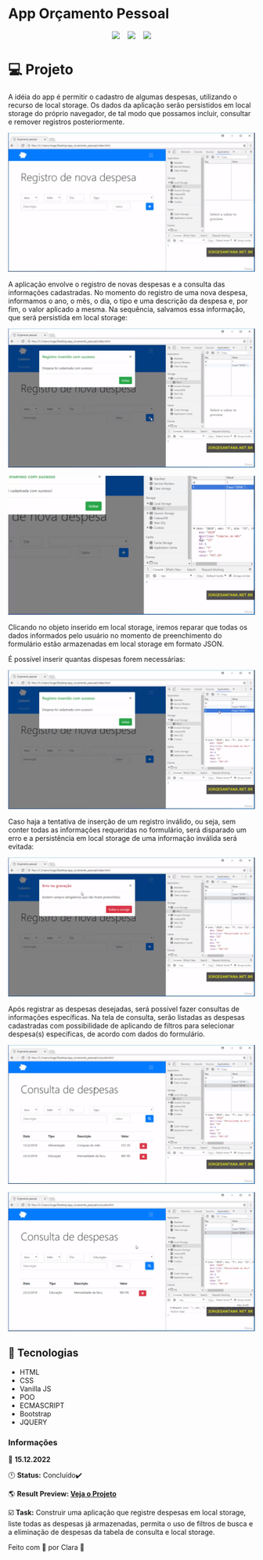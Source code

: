 # App Orçamento Pessoal

<p align="center">
<img src="https://img.shields.io/github/last-commit/Clara-Pacheco/Explorer--Rocketseat--Projeto03?style=for-the-badge"/>&nbsp;&nbsp;&nbsp;
<img src="https://img.shields.io/github/repo-size/Clara-Pacheco/Explorer--Rocketseat--Projeto03?style=for-the-badge"/>&nbsp;&nbsp;&nbsp;
<img src="https://img.shields.io/github/languages/count/Clara-Pacheco/Explorer--Rocketseat--Projeto03?style=for-the-badge"/>
</p>

# 💻 Projeto 

A idéia do app é permitir o cadastro de algumas despesas, utilizando o
recurso de local storage. Os dados da aplicação serão persistidos em local storage do próprio
navegador, de tal modo que possamos incluir, consultar e remover registros posteriormente.

![project_preview1](https://github.com/Clara-Pacheco/app-orcamento-pessoal/blob/main/img/1.png)

A aplicação envolve o registro de novas despesas e a consulta das informações cadastradas. No
momento do registro de uma nova despesa, informamos o ano, o mês, o dia, o tipo e uma descrição da
despesa e, por fim, o valor aplicado a mesma. Na sequência, salvamos essa informação, que será
persistida em local storage:

![project_preview2](https://github.com/Clara-Pacheco/app-orcamento-pessoal/blob/main/img/2.png)  

![project_preview3](https://github.com/Clara-Pacheco/app-orcamento-pessoal/blob/main/img/3.png)

Clicando no objeto inserido em local storage, iremos reparar que todas os dados informados
pelo usuário no momento de preenchimento do formulário estão armazenadas em local storage em
formato JSON.

É possível inserir quantas dispesas forem necessárias:

![project_preview4](https://github.com/Clara-Pacheco/app-orcamento-pessoal/blob/main/img/4.png)

Caso haja a tentativa de inserção de um registro inválido, ou seja, sem conter todas as informações
requeridas no formulário, será disparado um erro e a persistência em local storage de uma 
informação inválida será evitada:

![project_preview5](https://github.com/Clara-Pacheco/app-orcamento-pessoal/blob/main/img/5.png)

Após registrar as despesas desejadas, será possível fazer consultas de informações específicas. 
Na tela de consulta, serão listadas as despesas cadastradas com possibilidade
de aplicando de filtros para selecionar despesa(s) específicas, de acordo com dados do formulário.

![project_preview6](https://github.com/Clara-Pacheco/app-orcamento-pessoal/blob/main/img/6.png)

![project_preview7](https://github.com/Clara-Pacheco/app-orcamento-pessoal/blob/main/img/7.png)

## 🧪 Tecnologias 

* HTML
* CSS
* Vanilla JS
* POO
* ECMASCRIPT
* Bootstrap
* JQUERY

### Informações  

📅 **15.12.2022**

🕛 **Status:** Concluído✔️

🌎 **Result Preview: [Veja o Projeto](https://clara-pacheco.github.io/app-orcamento-pessoal/)**

☑️ **Task:** Construir uma aplicação que registre despesas em local storage, liste todas as despesas já armazenadas, permita o uso de filtros de busca e a eliminação de despesas da tabela de consulta e local storage.

Feito com 💜 por Clara 🚀

